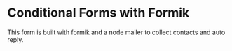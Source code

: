# Conditional Forms with Formik

This form is built with formik and a node mailer to collect contacts and auto reply.